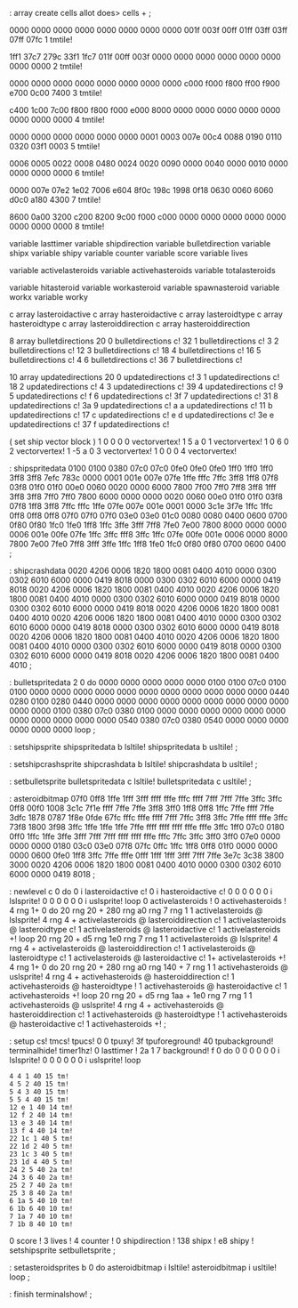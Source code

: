 : array create cells allot does> cells + ;

0000 0000 0000 0000 0000 0000 0000 0000
001f 003f 00ff 01ff 03ff 03ff 07ff 07fc
1 tmtile!

1ff1 37c7 279c 33f1 1fc7 011f 00ff 003f
0000 0000 0000 0000 0000 0000 0000 0000
2 tmtile!

0000 0000 0000 0000 0000 0000 0000 0000
c000 f000 f800 ff00 f900 e700 0c00 7400
3 tmtile!

c400 1c00 7c00 f800 f800 f000 e000 8000
0000 0000 0000 0000 0000 0000 0000 0000
4 tmtile!


0000 0000 0000 0000 0000 0000 0001 0003
007e 00c4 0088 0190 0110 0320 03f1 0003
5 tmtile!

0006 0005 0022 0008 0480 0024 0020 0090
0000 0040 0000 0010 0000 0000 0000 0000
6 tmtile!

0000 007e 07e2 1e02 7006 e604 8f0c 198c
1998 0f18 0630 0060 6060 d0c0 a180 4300
7 tmtile!

8600 0a00 3200 c200 8200 9c00 f000 c000
0000 0000 0000 0000 0000 0000 0000 0000
8 tmtile!

variable lasttimer
variable shipdirection
variable bulletdirection
variable shipx
variable shipy
variable counter
variable score
variable lives

variable activelasteroids
variable activehasteroids
variable totalasteroids

variable hitasteroid
variable workasteroid
variable spawnasteroid
variable workx
variable worky


c array lasteroidactive c array hasteroidactive
c array lasteroidtype c array hasteroidtype
c array lasteroiddirection c array hasteroiddirection

8 array bulletdirections
20 0 bulletdirections c! 32 1 bulletdirections c!
3 2 bulletdirections c! 12 3 bulletdirections c!
18 4 bulletdirections c! 16 5 bulletdirections c!
4 6 bulletdirections c! 36 7 bulletdirections c!

10 array updatedirections
20 0 updatedirections c! 3  1 updatedirections c!
18 2 updatedirections c! 4  3 updatedirections c!
39 4 updatedirections c! 9  5 updatedirections c!
f  6 updatedirections c! 3f 7 updatedirections c!
31 8 updatedirections c! 3a 9 updatedirections c!
a  a updatedirections c! 11 b updatedirections c!
17 c updatedirections c! e  d updatedirections c!
3e e updatedirections c! 37 f updatedirections c!

( set ship vector block )
1 0 0 0 0 vectorvertex!
1 5 a 0 1 vectorvertex!
1 0 6 0 2 vectorvertex!
1 -5 a 0 3 vectorvertex!
1 0 0 0 4 vectorvertex!

: shipspritedata
    0100 0100 0380 07c0 07c0 0fe0 0fe0 0fe0
    1ff0 1ff0 1ff0 3ff8 3ff8 7efc 783c 0000
    0001 001e 007e 07fe 1ffe fffc 7ffc 3ff8
    1ff8 07f8 03f8 01f0 01f0 00e0 0060 0020
    0000 6000 7800 7f00 7ff0 7ff8 3ff8 1fff
    3ff8 3ff8 7ff0 7ff0 7800 6000 0000 0000
    0020 0060 00e0 01f0 01f0 03f8 07f8 1ff8
    3ff8 7ffc fffc 1ffe 07fe 007e 001e 0001
    0000 3c1e 3f7e 1ffc 1ffc 0ff8 0ff8 0ff8
    07f0 07f0 07f0 03e0 03e0 01c0 0080 0080
    0400 0600 0700 0f80 0f80 1fc0 1fe0 1ff8
    1ffc 3ffe 3fff 7ff8 7fe0 7e00 7800 8000
    0000 0000 0006 001e 00fe 07fe 1ffc 3ffc
    fff8 3ffc 1ffc 07fe 00fe 001e 0006 0000
    8000 7800 7e00 7fe0 7ff8 3fff 3ffe 1ffc
    1ff8 1fe0 1fc0 0f80 0f80 0700 0600 0400 ;

: shipcrashdata
  0020 4206 0006 1820 1800 0081 0400 4010
  0000 0300 0302 6010 6000 0000 0419 8018
  0000 0300 0302 6010 6000 0000 0419 8018
  0020 4206 0006 1820 1800 0081 0400 4010
  0020 4206 0006 1820 1800 0081 0400 4010
  0000 0300 0302 6010 6000 0000 0419 8018
  0000 0300 0302 6010 6000 0000 0419 8018
  0020 4206 0006 1820 1800 0081 0400 4010
  0020 4206 0006 1820 1800 0081 0400 4010
  0000 0300 0302 6010 6000 0000 0419 8018
  0000 0300 0302 6010 6000 0000 0419 8018
  0020 4206 0006 1820 1800 0081 0400 4010
  0020 4206 0006 1820 1800 0081 0400 4010
  0000 0300 0302 6010 6000 0000 0419 8018
  0000 0300 0302 6010 6000 0000 0419 8018
  0020 4206 0006 1820 1800 0081 0400 4010 ;

: bulletspritedata
  2 0 do
    0000 0000 0000 0000 0000 0100 0100 07c0
    0100 0100 0000 0000 0000 0000 0000 0000
    0000 0000 0000 0000 0000 0440 0280 0100
    0280 0440 0000 0000 0000 0000 0000 0000
    0000 0000 0000 0000 0000 0100 0380 07c0
    0380 0100 0000 0000 0000 0000 0000 0000
    0000 0000 0000 0000 0000 0540 0380 07c0
    0380 0540 0000 0000 0000 0000 0000 0000
  loop ;

: setshipsprite
  shipspritedata b lsltile!
  shipspritedata b usltile! ;

: setshipcrashsprite
  shipcrashdata b lsltile!
  shipcrashdata b usltile! ;

: setbulletsprite
  bulletspritedata c lsltile!
  bulletspritedata c usltile! ;

: asteroidbitmap
  07f0 0ff8 1ffe 1fff 3fff ffff fffe fffc
  ffff 7fff 7fff 7ffe 3ffc 3ffc 0ff8 00f0
  1008 3c1c 7f1e ffff 7ffe 7ffe 3ff8 3ff0
  1ff8 0ff8 1ffc 7ffe ffff 7ffe 3dfc 1878
  0787 1f8e 0fde 67fc fffc fffe ffff 7fff
  7ffc 3ff8 3ffc 7ffe ffff fffe 3ffc 73f8
  1800 3f98 3ffc 1ffe 1ffe 1ffe 7ffe ffff
  ffff ffff fffe fffe 3ffc 1ff0 07c0 0180
  0ff0 1ffc 1ffe 3ffe 3fff 7fff 7fff ffff
  ffff fffe fffc 7ffc 3ffc 3ff0 3ff0 07e0
  0000 0000 0000 0180 03c0 03e0 07f8 07fc
  0ffc 1ffc 1ff8 0ff8 01f0 0000 0000 0000
  0600 0fe0 1ff8 3ffc 7ffe fffe 0fff 1fff
  1fff 3fff 7fff 7ffe 3e7c 3c38 3800 3000
  0020 4206 0006 1820 1800 0081 0400 4010
  0000 0300 0302 6010 6000 0000 0419 8018 ;

: newlevel
  c 0 do
    0 i lasteroidactive c!
    0 i hasteroidactive c!
    0 0 0 0 0 0 i lslsprite!
    0 0 0 0 0 0 i uslsprite!
  loop
  0 activelasteroids ! 0 activehasteroids !
  4 rng 1+ 0 do
    20 rng 20 + 280 rng a0 rng 7 rng 1 1
      activelasteroids @ lslsprite!
    4 rng 4 + activelasteroids @ lasteroiddirection c!
    1 activelasteroids @ lasteroidtype c!
    1 activelasteroids @ lasteroidactive c!
    1 activelasteroids +!
  loop
    20 rng 20 + d5 rng 1e0 rng 7 rng 1 1
      activelasteroids @ lslsprite!
    4 rng 4 + activelasteroids @ lasteroiddirection c!
    1 activelasteroids @ lasteroidtype c!
    1 activelasteroids @ lasteroidactive c!
    1+ activelasteroids +!
  4 rng 1+ 0 do
    20 rng 20 + 280 rng a0 rng 140 + 7 rng 1 1
      activehasteroids @ uslsprite!
    4 rng 4 + activehasteroids @ hasteroiddirection c!
    1 activehasteroids @ hasteroidtype !
    1 activehasteroids @ hasteroidactive c!
    1 activehasteroids +!
  loop
    20 rng 20 + d5 rng 1aa + 1e0 rng 7 rng 1 1
      activehasteroids @ uslsprite!
    4 rng 4 + activehasteroids @ hasteroiddirection c!
    1 activehasteroids @ hasteroidtype !
    1 activehasteroids @ hasteroidactive c!
    1 activehasteroids +! ;

: setup
  cs! tmcs! tpucs! 0 0 tpuxy!
  3f tpuforeground! 40 tpubackground!
  terminalhide!
  timer1hz! 0 lasttimer !
  2a 1 7 background!
  f 0 do
    0 0 0 0 0 0 i lslsprite!
    0 0 0 0 0 0 i uslsprite!
  loop

    4 4 1 40 15 tm!
    4 5 2 40 15 tm!
    5 4 3 40 15 tm!
    5 5 4 40 15 tm!
    12 e 1 40 14 tm!
    12 f 2 40 14 tm!
    13 e 3 40 14 tm!
    13 f 4 40 14 tm!
    22 1c 1 40 5 tm!
    22 1d 2 40 5 tm!
    23 1c 3 40 5 tm!
    23 1d 4 40 5 tm!
    24 2 5 40 2a tm!
    24 3 6 40 2a tm!
    25 2 7 40 2a tm!
    25 3 8 40 2a tm!
    6 1a 5 40 10 tm!
    6 1b 6 40 10 tm!
    7 1a 7 40 10 tm!
    7 1b 8 40 10 tm!

  0 score !
  3 lives !
  4 counter !
  0 shipdirection !
  138 shipx !
  e8 shipy !
  setshipsprite
  setbulletsprite ;

: setasteroidsprites
  b 0 do
    asteroidbitmap i lsltile!
    asteroidbitmap i usltile!
  loop ;

: finish
 terminalshow! ;
